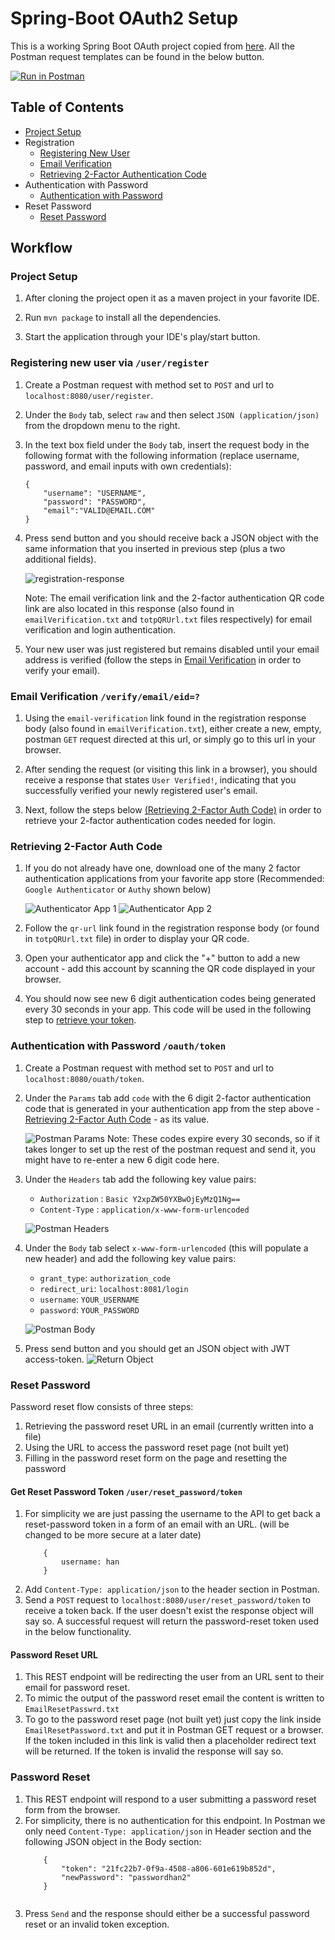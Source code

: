 # Spring-Boot OAuth2 Setup 

This is a working Spring Boot OAuth project copied from [here](https://howtodoinjava.com/spring5/security5/oauth2-auth-server/). All the Postman request templates can be found in the below button. 

[![Run in Postman](https://run.pstmn.io/button.svg)](https://app.getpostman.com/run-collection/dc698c270689a25bc286)

## Table of Contents
- [Project Setup](#project-setup)
- Registration
    - [Registering New User](#registering-new-user-via-userregister)
    - [Email Verification](#email-verification-verifyemaileid)
    - [Retrieving 2-Factor Authentication Code](#retrieving-2-factor-auth-code)
- Authentication with Password
    - [Authentication with Password](#authentication-with-password)
- Reset Password
    - [Reset Password](#reset-password)
## Workflow

### Project Setup
1. After cloning the project open it as a maven project in your favorite IDE.

2. Run `mvn package` to install all the dependencies.

3. Start the application through your IDE's play/start button.

### Registering new user via `/user/register`
1. Create a Postman request with method set to `POST` and url to `localhost:8080/user/register`.

2. Under the `Body` tab, select `raw` and then select `JSON (application/json)` from the dropdown menu to the right.

3. In the text box field under the `Body` tab, insert the request body in the following format with the following information (replace username, password, and email inputs with own credentials):
    ```
    {
        "username": "USERNAME",
        "password": "PASSWORD",
        "email":"VALID@EMAIL.COM"
    }
    ```
4. Press send button and you should receive back a JSON object with the same information that you inserted in previous step (plus a two additional fields).

    ![registration-response](img/registration-response.png)
    
    Note: The email verification link and the 2-factor authentication QR code link are also located in this response (also found in `emailVerification.txt` and `totpQRUrl.txt` files respectively) for email verification and login authentication.

5. Your new user was just registered but remains disabled until your email address is verified (follow the steps in [Email Verification](#email-verification) in order to verify your email).

### Email Verification `/verify/email/eid=?`
1. Using the `email-verification` link found in the registration response body (also found in `emailVerification.txt`), either create a new, empty, postman `GET` request directed at this url, or simply go to this url in your browser.

2. After sending the request (or visiting this link in a browser), you should receive a response that states `User Verified!`, indicating that you successfully verified your newly registered user's email.

3. Next, follow the steps below [(Retrieving 2-Factor Auth Code)](#retrieving-2-factor-auth-code) in order to retrieve your 2-factor authentication codes needed for login.

### Retrieving 2-Factor Auth Code 
1. If you do not already have one, download one of the many 2 factor authentication applications from your favorite app store (Recommended: `Google Authenticator` or `Authy` shown below)
    
    ![Authenticator App 1](img/authenticator-app1.jpg) ![Authenticator App 2](img/authenticator-app2.jpg)
    
2. Follow the `qr-url` link found in the registration response body (or found in `totpQRUrl.txt` file) in order to display your QR code.

3. Open your authenticator app and click the "+" button to add a new account - add this account by scanning the QR code displayed in your browser.

4. You should now see new 6 digit authentication codes being generated every 30 seconds in your app.  This code will be used in the following step to [retrieve your token](#authentication-with-password-oauthtoken).

### Authentication with Password `/oauth/token`
1. Create a Postman request with method set to `POST` and url to `localhost:8080/ouath/token`.

2. Under the `Params` tab add `code` with the 6 digit 2-factor authentication code that is generated in your authentication app from the step above - [Retrieving 2-Factor Auth Code](#retrieving-2-factor-auth-code) - as its value.  

    ![Postman Params](img/postman-params.PNG)
    Note: These codes expire every 30 seconds, so if it takes longer to set up the rest of the postman request and send it, you might have to re-enter a new 6 digit code here.

3. Under the `Headers` tab add the following key value pairs:
    - `Authorization` : `Basic Y2xpZW50YXBwOjEyMzQ1Ng==`
    - `Content-Type` : `application/x-www-form-urlencoded`

    ![Postman Headers](img/postman-headers.png)

4. Under the `Body` tab select `x-www-form-urlencoded` (this will populate a new header) and add the following key value pairs:
    - `grant_type`: `authorization_code`
    - `redirect_uri`: `localhost:8081/login`
    - `username`: `YOUR_USERNAME`
    - `password`: `YOUR_PASSWORD`

    ![Postman Body](img/postman-body.png)

5. Press send button and you should get an JSON object with JWT access-token.
    ![Return Object](img/return-object.png)

### Reset Password

Password reset flow consists of three steps:
1. Retrieving the password reset URL in an email (currently written into a file)
2. Using the URL to access the password reset page (not built yet)
3. Filling in the password reset form on the page and resetting the password

#### Get Reset Password Token `/user/reset_password/token`

1. For simplicity we are just passing the username to the API to get back a reset-password token in a form of an email with an URL. (will be changed to be more secure at a later date)
    ```
        {
            username: han
        }
    ```
2. Add `Content-Type: application/json` to the header section in Postman.
3. Send a `POST` request to `localhost:8080/user/reset_password/token` to receive a token back. If the user doesn't exist the response object will say so. A successful request will return the password-reset token used in the below functionality.
#### Password Reset URL

1. This REST endpoint will be redirecting the user from an URL sent to their email for password reset.
2. To mimic the output of the password reset email the content is written to `EmailResetPasswrd.txt`
3. To go to the password reset page (not built yet) just copy the link inside `EmailResetPassword.txt` and put it in Postman GET request or a browser. If the token included in this link is valid then a placeholder redirect text will be returned. If the token is invalid the response will say so.

### Password Reset

1. This REST endpoint will respond to a user submitting a password reset form from the browser.
2. For simplicity, there is no authentication for this endpoint. In Postman we only need `Content-Type: application/json` in Header section and the following JSON object in the Body section:
    ```
        {
        	"token": "21fc22b7-0f9a-4508-a806-601e619b852d",
        	"newPassword": "passwordhan2"
        }
            
   ```
3. Press `Send` and the response should either be a successful password reset or an invalid token exception.
